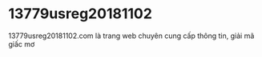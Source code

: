 # 13779usreg20181102
13779usreg20181102.com là trang web chuyên cung cấp thông tin, giải mã giấc mơ 
